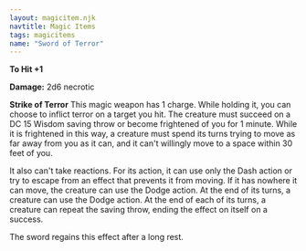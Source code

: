 ```yaml
---
layout: magicitem.njk
navtitle: Magic Items
tags: magicitems
name: "Sword of Terror"
---
```

**To Hit +1**

**Damage:** 2d6 necrotic

**Strike of Terror** This magic weapon has 1 charge. While holding it, you can choose to inflict terror on a target you hit. The creature must succeed on a DC 15 Wisdom saving throw or become frightened of you for 1 minute. While it is frightened in this way, a creature must spend its turns trying to move as far away from you as it can, and it can't willingly move to a space within 30 feet of you. 

It also can't take reactions. For its action, it can use only the Dash action or try to escape from an effect that prevents it from moving. If it has nowhere it can move, the creature can use the Dodge action. At the end of its turns, a creature can use the Dodge action. At the end of each of its turns, a creature can repeat the saving throw, ending the effect on itself on a success.

The sword regains this effect after a long rest.